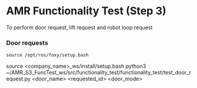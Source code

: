 # AMR Functionality Test (Step 3)

To perform door request, lift request and robot loop request 

### Door requests
	source /opt/ros/foxy/setup.bash
  source <company_name>_ws/install/setup.bash
  python3 ~/AMR_S3_FuncTest_ws/src/functionality_test/functionality_test/test_door_request.py <door_name> <requested_id> <door_mode>
